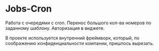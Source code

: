 # Jobs-Cron
Работа с очередями с cron. Перенос большого кол-ва номеров по заданному шаблону. Авторизация в виджете.

В проекте используется внутренний фреймворк, который, по соображению конфиденциальности компании, пришлось вырезать.
